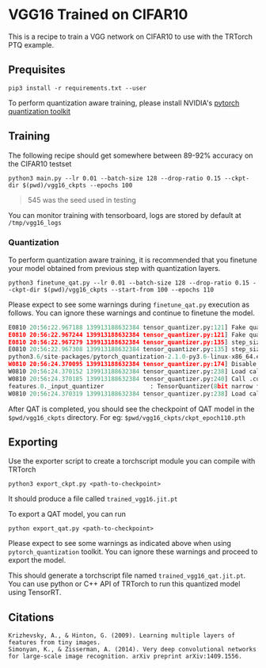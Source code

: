 # VGG16 Trained on CIFAR10

This is a recipe to train a VGG network on CIFAR10 to use with the TRTorch PTQ example.

## Prequisites

```
pip3 install -r requirements.txt --user
```

To perform quantization aware training, please install NVIDIA's <a href="https://github.com/NVIDIA/TensorRT/tree/master/tools/pytorch-quantization">pytorch quantization toolkit</a>

## Training

The following recipe should get somewhere between 89-92% accuracy on the CIFAR10 testset

```
python3 main.py --lr 0.01 --batch-size 128 --drop-ratio 0.15 --ckpt-dir $(pwd)/vgg16_ckpts --epochs 100
```

> 545 was the seed used in testing

You can monitor training with tensorboard, logs are stored by default at `/tmp/vgg16_logs`

### Quantization

To perform quantization aware training, it is recommended that you finetune your model obtained from previous step with quantization layers.

```
python3 finetune_qat.py --lr 0.01 --batch-size 128 --drop-ratio 0.15 --ckpt-dir $(pwd)/vgg16_ckpts --start-from 100 --epochs 110
```

Please expect to see some warnings during `finetune_qat.py` execution as follows. You can ignore these warnings and continue to finetune the model.

```python
E0810 20:56:22.967188 139913188632384 tensor_quantizer.py:121] Fake quantize mode doesn't use scale explicitly!
E0810 20:56:22.967244 139913188632384 tensor_quantizer.py:121] Fake quantize mode doesn't use scale explicitly!
E0810 20:56:22.967279 139913188632384 tensor_quantizer.py:135] step_size is undefined under dynamic amax mode!
E0810 20:56:22.967308 139913188632384 tensor_quantizer.py:135] step_size is undefined under dynamic amax mode!
python3.6/site-packages/pytorch_quantization-2.1.0-py3.6-linux-x86_64.egg/pytorch_quantization/tensor_quant.py:322: TracerWarning: Converting a tensor to a Python integer might cause the trace to be incorrect. We can't record the data flow of Python values, so this value will be treated as a constant in the future. This means that the trace might not generalize to other inputs!
W0810 20:56:24.370095 139913188632384 tensor_quantizer.py:174] Disable MaxCalibrator
W0810 20:56:24.370152 139913188632384 tensor_quantizer.py:238] Load calibrated amax, shape=torch.Size([]).
W0810 20:56:24.370185 139913188632384 tensor_quantizer.py:240] Call .cuda() if running on GPU after loading calibrated amax.
features.0._input_quantizer             : TensorQuantizer(8bit narrow fake per-tensor amax=2.7537 calibrator=MaxCalibrator scale=1.0 quant)
W0810 20:56:24.370319 139913188632384 tensor_quantizer.py:238] Load calibrated amax, shape=torch.Size([64, 1, 1, 1]).
```

After QAT is completed, you should see the checkpoint of QAT model in the `$pwd/vgg16_ckpts` directory. For eg: `$pwd/vgg16_ckpts/ckpt_epoch110.pth`

## Exporting

Use the exporter script to create a torchscript module you can compile with TRTorch

```
python3 export_ckpt.py <path-to-checkpoint>
```

It should produce a file called `trained_vgg16.jit.pt`

To export a QAT  model, you can run

```
python export_qat.py <path-to-checkpoint>
```

Please expect to see some warnings as indicated above when using `pytorch_quantization` toolkit. You can ignore these warnings and proceed to export the model.

This should generate a torchscript file named `trained_vgg16_qat.jit.pt`. You can use python or C++ API of TRTorch to run this quantized model using TensorRT.

## Citations

```
Krizhevsky, A., & Hinton, G. (2009). Learning multiple layers of features from tiny images.
Simonyan, K., & Zisserman, A. (2014). Very deep convolutional networks for large-scale image recognition. arXiv preprint arXiv:1409.1556.
```
